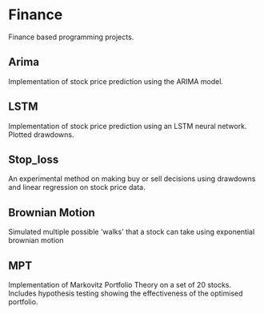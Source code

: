 # Finance
Finance based programming projects.

## Arima
Implementation of stock price prediction using the ARIMA model.

## LSTM
Implementation of stock price prediction using an LSTM neural network.
Plotted drawdowns.

## Stop_loss
An experimental method on making buy or sell decisions using drawdowns and linear regression on stock price data.

## Brownian Motion
Simulated multiple possible 'walks' that a stock can take using exponential brownian motion

## MPT
Implementation of Markovitz Portfolio Theory on a set of 20 stocks.
Includes hypothesis testing showing the effectiveness of the optimised portfolio.
